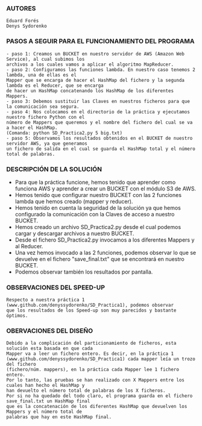 ### AUTORES
    Eduard Forés
    Denys Sydorenko

### PASOS A SEGUIR PARA EL FUNCIONAMIENTO DEL PROGRAMA 

    - paso 1: Creamos un BUCKET en nuestro servidor de AWS (Amazon Web Service), al cual subimos los 
    archivos a los cuales vamos a aplicar el algoritmo MapReducer.
    - paso 2: Configuramos las funciones lambda. En nuestro caso tenemos 2 lambda, una de ellas es el 
    Mapper que se encarga de hacer el HashMap del fichero y la segunda lambda es el Reducer, que se encarga 
    de hacer un HashMap concatenando los HashMap de los diferentes Mappers.
    - paso 3: Debemos sustituir las Claves en nuestros ficheros para que la comunicación sea segura.
    - paso 4: Nos colocamos en el directorio de la práctica y ejecutamos nuestro fichero Python con el 
    número de Mappers que queremos y el nombre del fichero del cual se va a hacer el HashMap. 
    (Comanda: python SD_Practica2.py 5 big.txt)
    - paso 5: Observamos los resultados obtenidos en el BUCKET de nuestro servidor AWS, ya que generamos 
    un fichero de salida en el cual se guarda el HashMap total y el número total de palabras.
    
### DESCRIPCIÓN DE LA SOLUCIÓN

- Para que la práctica funcione, hemos tenido que aprender como funciona AWS y aprender a crear un BUCKET con el módulo S3 de AWS.
- Hemos tenido que configurar nuestro BUCKET con las 2 funciones lambda que hemos creado (mapper y reducer).
- Hemos tenido en cuenta la seguridad de la solución ya que hemos configurado la comunicación con la Claves de acceso a nuestro BUCKET.
- Hemos creado un archivo SD_Practica2.py desde el cual podemos cargar y descargar archivos a nuestro BUCKET.
- Desde el fichero SD_Practica2.py invocamos a los diferentes Mappers y al Reducer.
- Una vez hemos invocado a las 2 funciones, podemos observar lo que se devuelve en el fichero "save_final.txt" que se encontrará en nuestro BUCKET.
- Podemos observar también los resultados por pantalla.

### OBSERVACIONES DEL SPEED-UP

    Respecto a nuestra práctica 1 (www.github.com/denyssydorenko/SD_Practica1), podemos observar 
    que los resultados de los Speed-up son muy parecidos y bastante óptimos.

### OBERVACIONES DEL DISEÑO

    Debido a la complicación del particionamiento de ficheros, esta solución esta basada en que cada 
    Mapper va a leer un fichero entero. Es decir, en la práctica 1 
    (www.github.com/denyssydorenko/SD_Practica1) cada mapper leía un trozo del fichero 
    (fichero/núm. mappers), en la práctica cada Mapper lee 1 fichero entero.
    Por lo tanto, las pruebas se han realizado con X Mappers entre los cuales han hecho el HashMap y 
    han devuelto el número total de palabras de los X ficheros.
    Por si no ha quedado del todo claro, el programa guarda en el fichero save_final.txt un HashMap final 
    que es la concatenación de los diferentes HashMap que devuelven los Mappers y el número total de 
    palabras que hay en este HashMap final.
